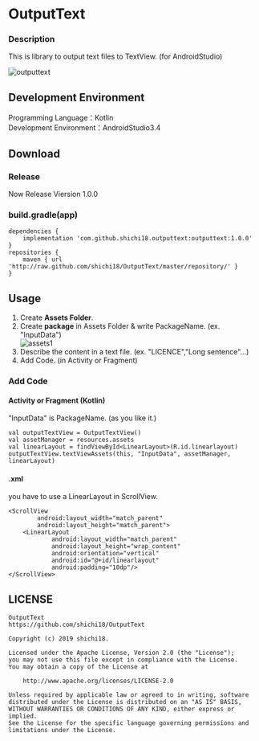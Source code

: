 # OutputText
### Description
This is library to output text files to TextView. (for AndroidStudio)  

![outputtext](https://github.com/shichi18/imagestore/blob/master/outputtext/outputtext.png)

## Development Environment
Programming Language：Kotlin  
Development Environment：AndroidStudio3.4  

## Download
### Release
Now Release Viersion 1.0.0  

### build.gradle(app)
```
dependencies {
    implementation 'com.github.shichi18.outputtext:outputtext:1.0.0'
}
repositories {
    maven { url 'http://raw.github.com/shichi18/OutputText/master/repository/' }
}
```

## Usage 
1. Create **Assets Folder**.  
2. Create **package** in Assets Folder & write PackageName. (ex. "InputData")  
![assets1](https://github.com/shichi18/imagestore/blob/master/outputtext/assets1.jpg)
3. Describe the content in a text file. (ex. "LICENCE","Long sentence"...)
4. Add Code. (in Activity or Fragment)

### Add Code
#### Activity or Fragment (Kotlin)
"InputData" is PackageName. (as you like it.)

```
val outputTextView = OutputTextView()
val assetManager = resources.assets
val linearLayout = findViewById<LinearLayout>(R.id.linearlayout)
outputTextView.textViewAssets(this, "InputData", assetManager, linearLayout)
```
#### .xml
you have to use a LinearLayout in ScrollView.

```
<ScrollView
        android:layout_width="match_parent"
        android:layout_height="match_parent">
    <LinearLayout 
            android:layout_width="match_parent"
            android:layout_height="wrap_content"
            android:orientation="vertical"
            android:id="@+id/linearlayout"
            android:padding="10dp"/>
</ScrollView>
```

## LICENSE
```
OutputText
https://github.com/shichi18/OutputText

Copyright (c) 2019 shichi18.

Licensed under the Apache License, Version 2.0 (the "License");
you may not use this file except in compliance with the License.
You may obtain a copy of the License at

    http://www.apache.org/licenses/LICENSE-2.0

Unless required by applicable law or agreed to in writing, software
distributed under the License is distributed on an "AS IS" BASIS,
WITHOUT WARRANTIES OR CONDITIONS OF ANY KIND, either express or implied.
See the License for the specific language governing permissions and
limitations under the License.
```

